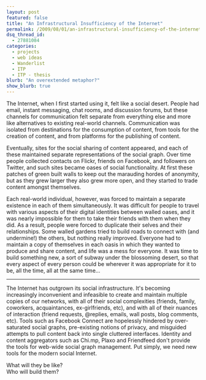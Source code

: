 ```yaml
---
layout: post
featured: false
title: "An Infrastructural Insufficiency of the Internet"
permalink: /2009/08/01/an-infrastructural-insufficiency-of-the-internet/
dsq_thread_id:
  - 27881084
categories:
  - projects
  - web ideas
  - Wanderlist
  - ITP
  - ITP - thesis
blurb: "An overextended metaphor?"
show_blurb: true
---
```

The Internet, when I first started using it, felt like a social desert. People had email, instant messaging, chat rooms, and discussion forums, but these channels for communication felt separate from everything else and more like alternatives to existing real-world channels. Communication was isolated from destinations for the consumption of content, from tools for the creation of content, and from platforms for the publishing of content.

Eventually, sites for the social sharing of content appeared, and each of these maintained separate representations of the social graph. Over time people collected contacts on Flickr, friends on Facebook, and followers on Twitter, and such sites became oases of social functionality. At first these patches of green built walls to keep out the marauding hordes of anonymity, but as they grew larger they also grew more open, and they started to trade content amongst themselves.

Each real-world individual, however, was forced to maintain a separate existence in each of them simultaneously. It was difficult for people to travel with various aspects of their digital identities between walled oases, and it was nearly impossible for them to take their friends with them when they did. As a result, people were forced to duplicate their selves and their relationships. Some walled gardens tried to build roads to connect with (and undermine!) the others, but nothing really improved. Everyone had to maintain a copy of themselves in each oasis in which they wanted to produce and share content, and life was a mess for everyone. It was time to build something new, a sort of subway under the blossoming desert, so that every aspect of every person could be wherever it was appropriate for it to be, all the time, all at the same time...

- - -

The Internet has outgrown its social infrastructure. It's becoming increasingly inconvenient and infeasible to create and maintain multiple copies of our networks, with all of their social complexities (friends, family, coworkers, acquaintances, ex-girlfriends, etc), and with all of their nuances of interaction (friend requests, @replies, emails, wall posts, blog comments, etc). Tools such as Facebook Connect are hopelessly hindered by over-saturated social graphs, pre-existing notions of privacy, and misguided attempts to pull content back into single cluttered interfaces. Identity and content aggregators such as Chi.mp, Plaxo and Friendfeed don't provide the tools for web-wide social graph management. Put simply, we need new tools for the modern social Internet.

What will they be like?  
Who will build them?
